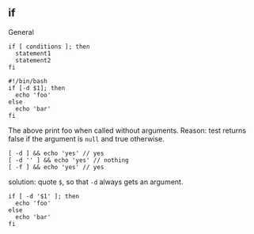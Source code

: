 ## if

General
```
if [ conditions ]; then
  statement1
  statement2
fi
```


```
#!/bin/bash
if [-d $1]; then
  echo 'foo'
else
  echo 'bar'
fi
```
The above print foo when called without arguments.
Reason: test returns false if the argument is ```null``` and true otherwise.

```
[ -d ] && echo 'yes' // yes
[ -d '' ] && echo 'yes' // nothing
[ -f ] && echo 'yes' // yes
```
solution: quote ```$```, so that ```-d``` always gets an argument.
```
if [ -d '$1' ]; then
  echo 'foo'
else
  echo 'bar'
fi
```
